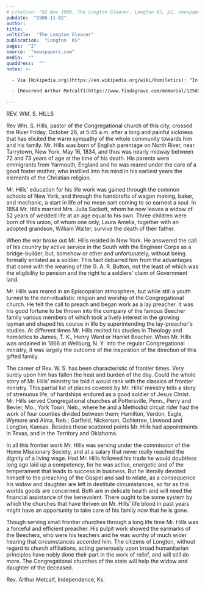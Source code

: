 ```yaml
---
# citation: "02 Nov 1906, The Longton Gleaner, Longton KS, p2, newspapers.com."
pubdate:  "1906-11-02"
author: 
title: 
voltitle:  "The Longton Gleaner"
publocation:  "Longton  KS"
pages:  "2"
source:  "newspapers.com"
media:  ""
quaddress:  ""
notes: >-

  - Via [Wikipedia.org](https://en.wikipedia.org/wiki/Homiletics): "In religious studies, homiletics... is the application of the general principles of rhetoric to the specific art of public preaching. One who practices or studies homiletics may be called a homilist, or more simply a preacher. Homiletics, the art of preaching, studies both the composition and the delivery of religious discourses. It includes all forms of preaching including sermons, homilies and catechetical instruction. Homiletics may be further defined as the study of the analysis, classification, preparation, composition and delivery of sermons. The formation of the Lyman Beecher course at Yale University resulted in an increased emphasis on homiletics. The published volumes of this series includes information regarding the history and practice of the discipline."

  - [Reverend Arthur Metcalf](https://www.findagrave.com/memorial/125694299/arthur-metcalf) (28 Feb 1864 to 31 Oct 1933).

---
```

REV. WM. S. HILLS

Rev Wm. S. Hills, pastor of the Congregational church of this city, crossed the River Friday, October 26, at 5:45 a.m. after a long and painful sickness that has elicited the warm sympathy of the whole community towards him and his family. Mr. Hills was born of English parentage on North River, near Tarrytown, New York, May 16, 1834, and thus was nearly midway between 72 and 73 years of age at the time of his death. His parents were emmigrants from Yarmouth, England and he was reared under the care of a good foster mother, who instilled into his mind in his earliest years the elements of the Christian religion.

Mr. Hills' education for his life work was gained through the common schools of New York, and through the handcrafts of wagon making, baker, and mechanic, a start in life of no mean sort coming to so earnest a soul. In 1854 Mr. Hills married Mrs. Julia Sackett, whom he now leaves a widow of 52 years of wedded life at an age equal to his own. Three children were born of this union, of whom one only, Laura Amelia, together with an adopted grandson, William Walter, survive the death of their father. 

When the war broke out Mr. Hills resided in New York. He answered the call of his country by active service in the South with the Engineer Corps as a bridge-builder, but, somehow or other and unfortunately, without being formally enlisted as a soldier. This fact debarred him from the advantages that come with the wearing of the G. A. R. Button, not the least of which was the eligibility to pension and the right to a soldiers' claim of Government land.

Mr. Hills was reared in an Episcopalian atmosphere, but while still a youth turned to the non-ritualistic religion and worship of the Congregational church. He felt the call to preach and began work as a lay preacher. It was his good fortune to be thrown into the company of the famous Beecher family various members of which took a lively interest in the growing layman and shaped his course in life by superintending the lay-preacher's studies. At different times Mr. Hills recited his studies in Theology and homiletics to James, T. K., Henry Ward or Harriet Beacher. When Mr. Hills was ordained in 1866 at Wellburg, N. Y. into the regular Congregational ministry, it was largely the outcome of the inspiration of the direction of this gifted family.  

The career of Rev. W. S. has been characteristic of frontier times. Very surely upon him has fallen the heat and burden of the day. Could the whole story of Mr. Hills' ministry be told it would rank with the classics of frontier ministry. This partial list of places covered by Mr. Hills' ministry tells a story of strenuous life, of hardships endured as a good soldier of Jesus Christ. Mr. Hills served Congregational churches at Pottersville, Penn., Perry and Bevier, Mo., York Town, Neb., where he and a Methodist circuit rider had the work of four counties divided between them; Hamilton, Verdon, Eagle, Wymore and Alma, Neb.; Garfield, Nickerson, Ochletree, Linwood and Longton, Kansas. Besides these scattered points Mr. Hills had appointments in Texas, and in the Territory and Oklahoma. 

In all this frontier work Mr. Hills was serving under the commission of the Home Missionary Society, and at a salary that never really reached the dignity of a living wage. Had Mr. Hills followed his trade he would doubtless long ago laid up a competency, for he was active, energetic and of the temperament that leads to success in business. But he literally devoted himself to the preaching of the Gospel and sad to relate, as a consequence his widow and daughter are left in destitute circumstances, so far as this worlds goods are concerned. Both are in delicate health and will need the financial assistance of the benevolent. There ought to be some system by which the churches that have thriven on Mr. Hills' life blood in past years might have an opportunity to take care of his family now that he is gone.

Though serving small frontier churches through a long life time Mr. Hills was a forceful and efficient preacher. His pulpit work showed the earmarks of the Beechers, who were his teachers and he was worthy of much wider hearing that circumstances accorded him. The citizens of Longton, without regard to church affiliations, acting generously upon broad humanitarian principles have nobly done their part in the work of relief, and will still do more. The Congregational churches of the state will help the widow and daughter of the deceased. 

Rev. Arthur Metcalf, Independence, Ks.
